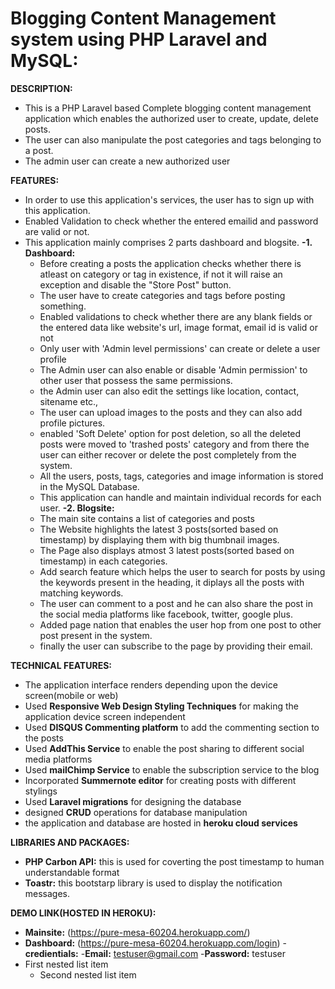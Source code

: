 # Blogging Content Management system using PHP Laravel and MySQL:

**DESCRIPTION:** 
  - This is a PHP Laravel based Complete blogging content management application which enables the authorized user to create, update, delete posts.
  - The user can also manipulate the post categories and tags belonging to a post.
  - The admin user can create a new authorized user 
  
**FEATURES:**
  - In order to use this application's services, the user has to sign up with this application.
  - Enabled Validation to check whether the entered emailid and password are valid or not.
  - This application mainly comprises 2 parts dashboard and blogsite.
  **-1. Dashboard:**
      - Before creating a posts the application checks whether there is atleast on category or tag in existence, if not it will raise an  exception and disable the "Store Post"  button.
      - The user have to create categories and tags before posting something.
      - Enabled validations to check whether there are any blank fields or the entered data like website's url, image format, email id is valid or not
      - Only user with 'Admin level permissions' can create or delete a user profile
      - The Admin user can also enable or disable 'Admin permission' to other user that possess the same permissions.
      - the Admin user can also edit the settings like location, contact, sitename etc., 
      - The user can upload images to the posts and they can also add profile pictures.
      - enabled 'Soft Delete' option for post deletion, so all the deleted posts were moved to 'trashed posts' category and from there the user can either recover or delete the post completely from the system. 
      - All the users, posts, tags, categories and image information is stored in the MySQL Database.
      - This application can handle and maintain individual records for each user.
  **-2. Blogsite:** 
      - The main site contains a list of categories and posts
      - The Website highlights the latest 3 posts(sorted based on timestamp) by displaying them with big thumbnail images.
      - The Page also displays atmost 3 latest posts(sorted based on timestamp) in each categories.
      - Add search feature which helps the user to search for posts by using the keywords present in the heading, it diplays all the posts with matching keywords.
      - The user can comment to a post and he can also share the post in the social media platforms like facebook, twitter, google plus.
      - Added page nation that enables the user hop from one post to other post present in the system. 
      - finally the user can subscribe to the page by providing their email.

**TECHNICAL FEATURES:**

   - The application interface renders depending upon the device screen(mobile or web)
   - Used **Responsive Web Design Styling Techniques** for making the application device screen independent 
   - Used **DISQUS Commenting platform** to add the commenting section to the posts
   - Used **AddThis Service** to enable the post sharing to different social media platforms
   - Used **mailChimp Service** to enable the subscription service to the blog
   - Incorporated **Summernote editor** for creating posts with different stylings
   - Used **Laravel migrations** for designing the database
   - designed **CRUD** operations for database manipulation
   - the application and database are hosted in **heroku cloud services**


 
**LIBRARIES AND PACKAGES:**
 - **PHP Carbon API:** this is used for coverting the post timestamp to human understandable format
 - **Toastr:** this bootstarp library is used to display the notification messages.
 
**DEMO LINK(HOSTED IN HEROKU):**
- **Mainsite:**
 (https://pure-mesa-60204.herokuapp.com/)
- **Dashboard:**
 (https://pure-mesa-60204.herokuapp.com/login)
  -**credientials:**
     -**Email:** testuser@gmail.com
     -**Password:** testuser
- First nested list item
  - Second nested list item
